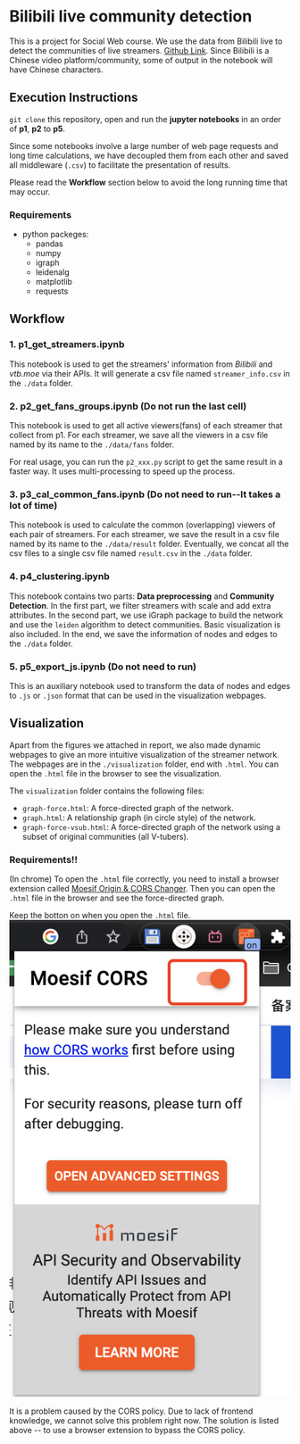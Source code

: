 # Bilibili live community detection

This is a project for Social Web course. We use the data from Bilibili live to detect the communities of live streamers. [Github Link](https://github.com/SummerXIATIAN/bili-community-detection). Since Bilibili is a Chinese video platform/community, some of output in the notebook will have Chinese characters.

## Execution Instructions

`git clone` this repository, open and run the **jupyter notebooks** in an order of **p1**, **p2** to **p5**. 

Since some notebooks involve a large number of web page requests and long time calculations, we have decoupled them from each other and saved all middleware (`.csv`) to facilitate the presentation of results.

Please read the **Workflow** section below to avoid the long running time that may occur.

### Requirements
- python packeges:
    - pandas
    - numpy
    - igraph
    - leidenalg
    - matplotlib
    - requests

## Workflow

### 1. p1_get_streamers.ipynb
This notebook is used to get the streamers' information from *Bilibili* and *vtb.moe* via their APIs. It will generate a csv file named `streamer_info.csv` in the `./data` folder. 

### 2. p2_get_fans_groups.ipynb (Do not run the last cell)
This notebook is used to get all active viewers(fans) of each streamer that collect from p1. For each streamer, we save all the viewers in a csv file named by its name to the `./data/fans` folder.

For real usage, you can run the `p2_xxx.py` script to get the same result in a faster way. It uses multi-processing to speed up the process.

### 3. p3_cal_common_fans.ipynb (Do not need to run--It takes a lot of time)
This notebook is used to calculate the common (overlapping) viewers of each pair of streamers. For each streamer, we save the result in a csv file named by its name to the `./data/result` folder. Eventually, we concat all the csv files to a single csv file named `result.csv` in the `./data` folder.

### 4. p4_clustering.ipynb
This notebook contains two parts: **Data preprocessing** and **Community Detection**. In the first part, we filter streamers with scale and add extra attributes. In the second part, we use iGraph package to build the network and use the `leiden` algorithm to detect communities. Basic visualization is also included. In the end, we save the information of nodes and edges to the `./data` folder.

### 5. p5_export_js.ipynb (Do not need to run)
This is an auxiliary notebook used to transform the data of nodes and edges to `.js` or `.json` format that can be used in the visualization webpages.


## Visualization
Apart from the figures we attached in report, we also made dynamic webpages to give an more intuitive visualization of the streamer network. The webpages are in the `./visualization` folder, end with `.html`. You can open the `.html` file in the browser to see the visualization.

The `visualization` folder contains the following files:
- `graph-force.html`: A force-directed graph of the network.
- `graph.html`: A relationship graph (in circle style) of the network.
- `graph-force-vsub.html`: A force-directed graph of the network using a subset of original communities (all V-tubers).

### Requirements!!
(In chrome) To open the `.html` file correctly, you need to install a browser extension called [Moesif Origin & CORS Changer](https://chrome.google.com/webstore/detail/moesif-origin-cors-change/digfbfaphojjndkpccljibejjbppifbc). Then you can open the `.html` file in the browser and see the force-directed graph.

Keep the botton on when you open the `.html` file. ![img](https://raw.githubusercontent.com/SummerXIATIAN/bili-community-detection/master/testdata/cors.png)

It is a problem caused by the CORS policy. Due to lack of frontend knowledge, we cannot solve this problem right now. The solution is listed above -- to use a browser extension to bypass the CORS policy.




